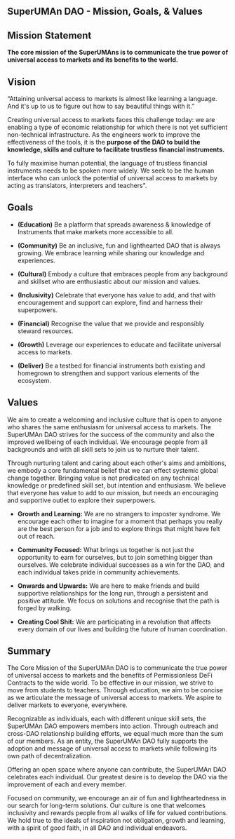 ## SuperUMAn DAO - Mission, Goals, & Values

## Mission Statement 

**The core mission of the SuperUMAns is to communicate the true power of universal access to markets and its benefits to the world.** 

## Vision

“Attaining universal access to markets is almost like learning a language. And it's up to us to figure out how to say beautiful things with it.”

Creating universal access to markets faces this challenge today: we are enabling a type of economic relationship for which there is not yet sufficient non-technical infrastructure. As the engineers work to improve the effectiveness of the tools, it is the **purpose of the DAO to build the knowledge, skills and culture to facilitate trustless financial instruments.** 

To fully maximise human potential, the language of trustless financial instruments needs to be spoken more widely. We seek to be the human interface who can unlock the potential of universal access to markets by acting as translators, interpreters and teachers". 

## Goals 

- **(Education)** Be a platform that spreads awareness & knowledge of Instruments that make markets more accessible to all.

- **(Community)** Be an inclusive, fun and lighthearted DAO that is always growing. We embrace learning while sharing our knowledge and experiences.

- **(Cultural)** Embody a culture that embraces people from any background and skillset who are enthusiastic about our mission and values. 

- **(Inclusivity)** Celebrate that everyone has value to add, and that with encouragement and support can explore, find and harness their superpowers.

- **(Financial)** Recognise the value that we provide and responsibly steward resources.

- **(Growth)** Leverage our experiences to educate and facilitate universal access to markets.

- **(Deliver)** Be a testbed for financial instruments both existing and homegrown to strengthen and support various elements of the ecosystem. 

## Values

We aim to create a welcoming and inclusive culture that is open to anyone who shares the same enthusiasm for universal access to markets. The SuperUMAn DAO strives for the success of the community and also the improved wellbeing of each individual. We encourage people from all backgrounds and with all skill sets to join us to nurture their talent.  

Through nurturing talent and caring about each other's aims and ambitions, we embody a core fundamental belief that we can effect systemic global change together. Bringing value is not predicated on any technical knowledge or predefined skill set, but intention and enthusiasm.   We believe that everyone has value to add to our mission, but needs an encouraging and supportive outlet to explore their superpowers.

- **Growth and Learning:** We are no strangers to imposter syndrome. We encourage each other to imagine for a moment that perhaps you really are the best person for a job and to explore things that might have felt out of reach.

- **Community Focused:** What brings us together is not just the opportunity to earn for ourselves, but to join something bigger than ourselves. We celebrate individual successes as a win for the DAO, and each individual takes pride in community achievements.

- **Onwards and Upwards:** We are here to make friends and build supportive relationships for the long run, through a persistent and positive attitude. We focus on solutions and recognise that the path is forged by walking.  

- **Creating Cool Shit:** We are participating in a revolution that affects every domain of our lives and building the future of human coordination.

## Summary

The Core Mission of the SuperUMAn DAO is to communicate the true power of universal access to markets and the benefits of Permissionless DeFi Contracts to the wide world. To be effective in our mission, we strive to move from students to teachers. Through education, we aim to be concise as we articulate the message of universal access to markets. We aspire to deliver markets to everyone, everywhere. 

Recognizable as individuals, each with different unique skill sets, the SuperUMAn DAO empowers members into action. Through outreach and cross-DAO relationship building efforts, we equal much more than the sum of our members. As an entity, the SuperUMAn DAO fully supports the adoption and message of universal access to markets while following its own path of decentralization.

Offering an open space where anyone can contribute, the SuperUMAn DAO celebrates each individual. Our greatest desire is to develop the DAO via the improvement of each and every member. 

Focused on community, we encourage an air of fun and lightheartedness in our search for long-term solutions. Our culture is one that welcomes inclusivity and rewards people from all walks of life for valued contributions. We hold true to the ideals of inspiration not obligation, growth and learning, with a spirit of good faith, in all DAO and individual endeavors.
